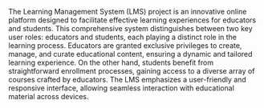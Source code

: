 The Learning Management System (LMS) project is an innovative online platform designed to facilitate effective learning experiences for educators and students. This comprehensive system distinguishes between two key user roles: educators and students, each playing a distinct role in the learning process. Educators are granted exclusive privileges to create, manage, and curate educational content, ensuring a dynamic and tailored learning experience. On the other hand, students benefit from straightforward enrollment processes, gaining access to a diverse array of courses crafted by educators. The LMS emphasizes a user-friendly and responsive interface, allowing seamless interaction with educational material across devices.
